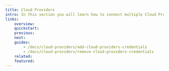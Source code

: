 ```yaml
---
title: Cloud Providers
intro: In this section you will learn how to connect multiple Cloud Providers accounts to Devopness by adding Cloud Providers Credentials to allow Devopness to safely provision and manage resources on your behalf, connecting to your Cloud Providers accounts and projects in a secure way.
links:
    overview:
    quickstart:
    previous:
    next:
    guides:
        - /docs/cloud-providers/add-cloud-providers-credentials
        - /docs/cloud-providers/remove-cloud-providers-credentials
    related:
    featured:
---
```

